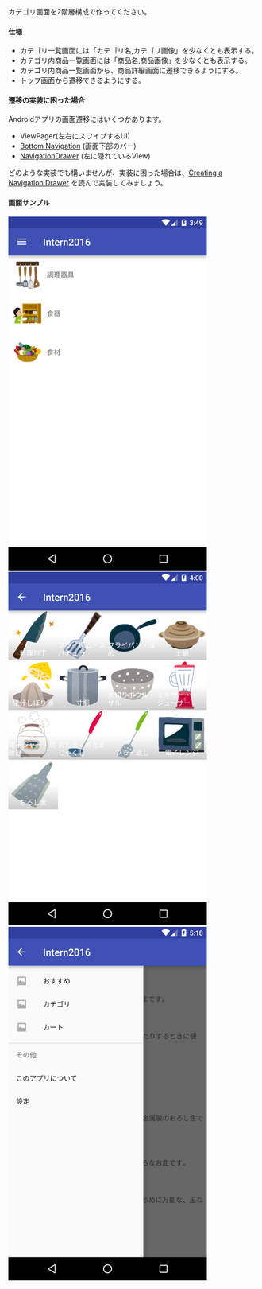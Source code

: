 カテゴリ画面を2階層構成で作ってください。

#### 仕様

* カテゴリ一覧画面には「カテゴリ名,カテゴリ画像」を少なくとも表示する。
* カテゴリ内商品一覧画面には「商品名,商品画像」を少なくとも表示する。
* カテゴリ内商品一覧画面から、商品詳細画面に遷移できるようにする。
* トップ画面から遷移できるようにする。

#### 遷移の実装に困った場合

Androidアプリの画面遷移にはいくつかあります。
* ViewPager(左右にスワイプするUI)
* [Bottom Navigation](https://material.google.com/components/bottom-navigation.html#) (画面下部のバー)
* [NavigationDrawer](https://material.google.com/patterns/navigation-drawer.html#) (左に隠れているView)

どのような実装でも構いませんが、実装に困った場合は、[Creating a Navigation Drawer](https://developer.android.com/training/implementing-navigation/nav-drawer.html) を読んで実装してみましょう。

#### 画面サンプル

<img src="images/execise-02-sample-01.png" width=400 /><img src="images/execise-02-sample-02.png" width=400 /><img src="images/execise-02-sample-03.png" width=400 />
